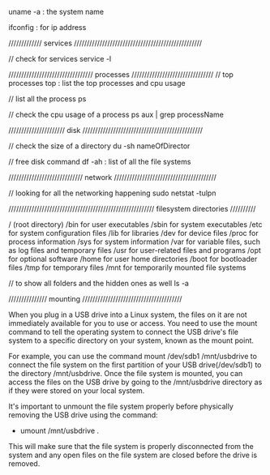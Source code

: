 uname -a : the system name

ifconfig : for ip address

///////////// services //////////////////////////////////////////////////

// check for services
service -l

///////////////////////////////// processes ////////////////////////////////
// top processes
top : list the top processes and cpu usage

// list all the process
ps

// check the cpu usage of a process
ps aux | grep processName

////////////////////// disk ///////////////////////////////////////////////

// check the size of a directory
du -sh nameOfDirector

// free disk command
df -ah : list of all the file systems

///////////////////////////// network ////////////////////////////////////////

// looking for all the networking happening
sudo netstat -tulpn

///////////////////////////////////////////////////////// filesystem directories //////////

/ (root directory)
/bin for user executables
/sbin for system executables
/etc for system configuration files
/lib for libraries
/dev for device files
/proc for process information
/sys for system information
/var for variable files, such as log files and temporary files
/usr for user-related files and programs
/opt for optional software
/home for user home directories
/boot for bootloader files
/tmp for temporary files
/mnt for temporarily mounted file systems



// to show all folders and the hidden ones as well
ls -a 

/////////////// mounting ///////////////////////////////////////

When you plug in a USB drive into a Linux system, the files on it are not immediately available for you to use or access. You need to use the mount command to tell the operating system to connect the USB drive's file system to a specific directory on your system, known as the mount point.

For example, you can use the command mount /dev/sdb1 /mnt/usbdrive to connect the file system on the first partition of your USB drive(/dev/sdb1) to the directory /mnt/usbdrive. Once the file system is mounted, you can access the files on the USB drive by going to the /mnt/usbdrive directory as if they were stored on your local system.


It's important to unmount the file system properly before physically removing the USB drive using the command:
 -  umount /mnt/usbdrive .
 
  This will make sure that the file system is properly disconnected from the system and any open files on the file system are closed before the drive is removed.